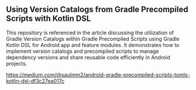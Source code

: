 ## Using Version Catalogs from Gradle Precompiled Scripts with Kotlin DSL 

This repository is referenced in the article discussing the utilization of Gradle Version Catalogs within Gradle Precompiled Scripts using Gradle Kotlin DSL for Android app and feature modules. It demonstrates how to implement version catalogs and precompiled scripts to manage dependency versions and share reusable code efficiently in Android projects.

https://medium.com/@saulmm2/android-gradle-precompiled-scripts-tomls-kotlin-dsl-df3c27ea017c
